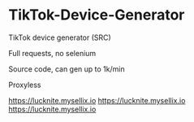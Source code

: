 # TikTok-Device-Generator
TikTok device generator (SRC)

Full requests, no selenium

Source code, can gen up to 1k/min

Proxyless


https://lucknite.mysellix.io
https://lucknite.mysellix.io
https://lucknite.mysellix.io
